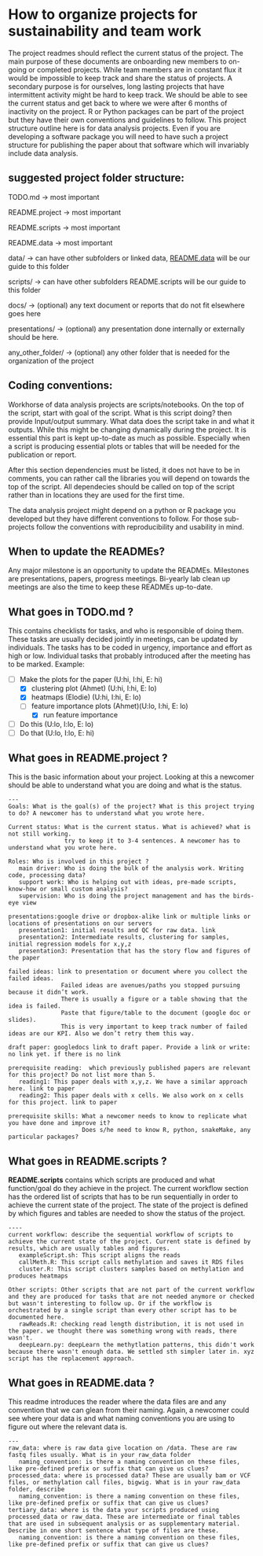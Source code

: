 # How to organize projects for sustainability and team work

The project readmes should reflect the current status of the project. The main purpose of these documents are onboarding new members to on-going or completed projects. While team members are in constant flux it would be impossible to keep track and share the status of projects. A secondary purpose is for ourselves, long lasting projects that have intermittent activity might be hard to keep track. We should be able to see the current status and get back to where we were after 6 months of inactivity on the project. R or Python packages can be part of the project but they have their own conventions and guidelines to follow. This project structure outline here is for data analysis projects. Even if you are developing a software package you will need to have such a project structure for publishing the paper about that software which will invariably include data analysis. 

## suggested project folder structure:

TODO.md -> most important

README.project → most important

README.scripts → most important 

README.data → most important 

data/ → can have other subfolders or linked data, [README.data](http://README.data) will be our guide to this folder

scripts/ → can have other subfolders README.scripts will be our guide to this folder

docs/ → (optional) any text document or reports that do not fit elsewhere goes here

presentations/  → (optional) any presentation done internally or externally should be here.

any_other_folder/  → (optional) any other folder that is needed for the organization of the project

## Coding conventions:
Workhorse of data analysis projects are scripts/notebooks. On the top of the script, start with goal of the script. What is this script doing? then provide Input/output summary. What data does the script take in and what it outputs. While this might be changing dynamically during the project. It is essential this part is kept up-to-date as much as possible. Especially when a script is producing essential plots or tables that will be needed for the publication or report. 

After this section dependencies must be listed, it does not have to be in comments, you can rather call the libraries you will depend on towards the top of the script. All dependecies should be called on top of the script rather than in locations they are used for the first time. 

The data analysis project might depend on a python or R package you developed but they have different conventions to follow. For those sub-projects follow the conventions with reproducibility and usability in mind.

## When to update the READMEs?
Any major milestone is an opportunity to update the READMEs. Milestones are presentations, papers, progress meetings. Bi-yearly lab clean up meetings are also the time to keep these READMEs up-to-date. 

## What goes in TODO.md ?
This contains checklists for tasks, and who is responsible of doing them. These tasks are usually decided jointly in meetings, can be updated by individuals. The tasks has to be coded in urgency, importance and effort as high or low. Individual tasks that probably introduced after the meeting has to be marked. Example:

- [ ] Make the plots for the paper (U:hi, I:hi, E: hi)
   - [x] clustering plot (Ahmet) (U:hi, I:hi, E: lo)
   - [x] heatmaps (Elodie) (U:hi, I:hi, E: lo)
   - [ ] feature importance plots (Ahmet)(U:lo, I:hi, E: lo)
       - [x] run feature importance
- [ ] Do this (U:lo, I:lo, E: lo)
- [ ] Do that (U:lo, I:lo, E: hi)

## What goes in README.project ?
This is the basic information about your project. Looking at this a newcomer should be able to understand what you are doing and what is the status. 

```
---
Goals: What is the goal(s) of the project? What is this project trying to do? A newcomer has to understand what you wrote here.

Current status: What is the current status. What is achieved? what is not still working. 
                try to keep it to 3-4 sentences. A newcomer has to understand what you wrote here.

Roles: Who is involved in this project ?
   main driver: Who is doing the bulk of the analysis work. Writing code, processing data?
   support work: Who is helping out with ideas, pre-made scripts, know-how or small custom analysis?
   supervision: Who is doing the project management and has the birds-eye view

presentations:google drive or dropbox-alike link or multiple links or locations of presentations on our servers
   presentation1: initial results and QC for raw data. link
   presentation2: Intermediate results, clustering for samples, initial regression models for x,y,z
   presentation3: Presentation that has the story flow and figures of the paper

failed ideas: link to presentation or document where you collect the failed ideas.
               Failed ideas are avenues/paths you stopped pursuing because it didn’t work. 
               There is usually a figure or a table showing that the idea is failed. 
               Paste that figure/table to the document (google doc or slides). 
               This is very important to keep track number of failed ideas are our KPI. Also we don’t retry them this way.

draft paper: googledocs link to draft paper. Provide a link or write: no link yet. if there is no link

prerequisite reading:  which previously published papers are relevant for this project? Do not list more than 5.
   reading1: This paper deals with x,y,z. We have a similar approach here. link to paper
   reading2: This paper deals with x cells. We also work on x cells for this project. link to paper

prerequisite skills: What a newcomer needs to know to replicate what you have done and improve it? 
                     Does s/he need to know R, python, snakeMake, any particular packages? 

```

## What goes in README.scripts ?
__README.scripts__ contains which scripts are produced and what function/goal do they achieve in the project. The current workflow section has the ordered list of scripts that has to be run sequentially in order to achieve the current state of the project. The state of the project is defined by which figures and tables are needed to show the status of the project. 

```
----
current workflow: describe the sequential workflow of scripts to achieve the current state of the project. Current state is defined by results, which are usually tables and figures. 
   exampleScript.sh: This script aligns the reads
   callMeth.R: This script calls methylation and saves it RDS files
   cluster.R: This script clusters samples based on methylation and produces heatmaps 

Other scripts: Other scripts that are not part of the current workflow and they are produced for tasks that are not needed anymore or checked but wasn't interesting to follow up. Or if the workflow is orchestrated by a single script than every other script has to be documented here.
   rawReads.R: checking read length distribution, it is not used in the paper. we thought there was something wrong with reads, there wasn't. 
   deepLearn.py: deepLearn the methytlation patterns, this didn't work because there wasn't enough data. We settled sth simpler later in. xyz script has the replacement approach.

```

## What goes in README.data ?
This readme introduces the reader where the data files are and any convention that we can glean from their naming. 
Again, a newcomer could see where your data is and what naming conventions you are using to figure out where the relevant data is.

```
---
raw_data: where is raw data give location on /data. These are raw fastq files usually. What is in your raw_data folder
   naming_convention: is there a naming convention on these files, like pre-defined prefix or suffix that can give us clues?
processed_data: where is processed data? These are usually bam or VCF files, or methylation call files, bigwig. What is in your raw_data folder, describe
   naming_convention: is there a naming convention on these files, like pre-defined prefix or suffix that can give us clues?
tertiary_data: where is the data your scripts produced using processed_data or raw_data. These are intermediate or final tables that are used in subsequent analysis or as supplementary material. Describe in one short sentence what type of files are these.
   naming_convention: is there a naming convention on these files, like pre-defined prefix or suffix that can give us clues?
```
